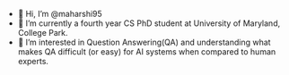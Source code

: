 - 👋 Hi, I’m @maharshi95
- 🌱 I’m currently a fourth year CS PhD student at University of Maryland, College Park.
- 👀 I’m interested in Question Answering(QA) and understanding what makes QA difficult (or easy) for AI systems when compared to human experts.
